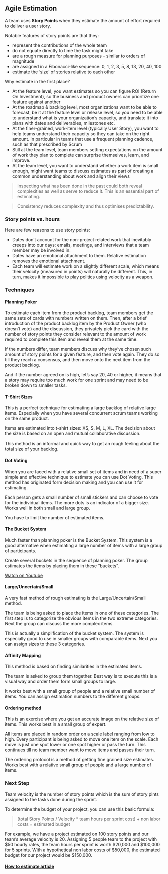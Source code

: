 ## Agile Estimation
A team uses __Story Points__ when they estimate the amount of effort required to deliver a user story.

Notable features of story points are that they:
* represent the contributions of the whole team
* do not equate directly to time the task might take
* are a rough measure for planning purposes - similar to orders of magnitude
* are assigned in a Fibonacci-like sequence: 0, 1, 2, 3, 5, 8, 13, 20, 40, 100
* estimate the ‘size’ of stories relative to each other

Why estimate in the first place?
* At the feature level, you want estimates so you can figure ROI (Return On Investment), so the business and product owners can prioritize one feature against another
* At the roadmap & backlog level, most organizations want to be able to forecast, be it at the feature level or release level, so you need to be able to understand what is your organization’s capacity, and translate it into plans with dates and deliverables, milestones etc.
* At the finer-grained, work-item level (typically User Story),  you want to help teams understand their capacity so they can take on the right amount. In particular in teams that use a frequent planning cadence, such as that prescribed by Scrum
* Still at the team level, team members setting expectations on the amount of work they plan to complete can surprise themselves, learn, and improve.
* At the team level, you want to understand whether a work item is small enough, might want teams to discuss estimates as part of creating a common understanding about work and align their views

> Inspecting what has been done in the past could both reveal complexities as well as serve to reduce it. This is an essential part of estimating.

> Consistency reduces complexity and thus optimises predictability.

### Story points vs. hours
Here are few reasons to use story points:
* Dates don’t account for the non-project related work that inevitably creeps into our days: emails, meetings, and interviews that a team member may be involved in.
* Dates have an emotional attachment to them. Relative estimation removes the emotional attachment.
* Each team will estimate work on a slightly different scale, which means their velocity (measured in points) will naturally be different. This, in turn, makes it impossible to play politics using velocity as a weapon.

### Techniques
#### Planning Poker
To estimate each item from the product backlog, team members get the same sets of cards with numbers written on them. Then, after a brief introduction of the product backlog item by the Product Owner (who doesn’t vote) and the discussion, they privately pick the card with the number of story points they consider relevant to the amount of work required to complete this item and reveal them at the same time.

If the numbers differ, team members discuss why they’ve chosen such amount of story points for a given feature, and then vote again. They do so till they reach a consensus, and then move onto the next item from the product backlog.

And if the number agreed on is high, let’s say 20, 40 or higher, it means that a story may require too much work for one sprint and may need to be broken down to smaller tasks.

#### T-Shirt Sizes
This is a perfect technique for estimating a large backlog of relative large items. Especially when you have several concurrent scrum teams working on the same product.

Items are estimated into t-shirt sizes: XS, S, M, L, XL. The decision about the size is based on an open and mutual collaborative discussion.

This method is an informal and quick way to get an rough feeling about the total size of your backlog.

#### Dot Voting
When you are faced with a relative small set of items and in need of a super simple and effective technique to estimate you can use Dot Voting. This method has originated form decision making and you can use it for estimating.

Each person gets a small number of small stickers and can choose to vote for the individual items. The more dots is an indicator of a bigger size. Works well in both small and large group.

You have to limit the number of estimated items.

#### The Bucket System
Much faster than planning poker is the Bucket System. This system is a good alternative when estimating a large number of items with a large group of participants.

Create several buckets in the sequence of planning poker. The group estimates the items by placing them in these “buckets”.

[Watch on Youtube](https://www.youtube.com/watch?v=rD_N2jWfizo)

#### Large/Uncertain/Small
A very fast method of rough estimating is the Large/Uncertain/Small method.

The team is being asked to place the items in one of these categories. The first step is to categorize the obvious items in the two extreme categories. Next the group can discuss the more complex items.

This is actually a simplification of the bucket system. The system is especially good to use in smaller groups with comparable items. Next you can assign sizes to these 3 categories.

#### Affinity Mapping
This method is based on finding similarities in the estimated items.

The team is asked to group them together. Best way is to execute this is a visual way and order them form small groups to large.

It works best with a small group of people and a relative small number of items. You can assign estimation numbers to the different groups.

#### Ordering method
This is an exercise where you get an accurate image on the relative size of items. This works best in a small group of expert.

All items are placed in random order on a scale label ranging from low to high. Every participant is being asked to move one item on the scale. Each move is just one spot lower or one spot higher or pass the turn. This continues till no team member want to move items and passes their turn.

The ordering protocol is a method of getting fine grained size estimates. Works best with a relative small group of people and a large number of items.

### Next Step
Team velocity is the number of story points which is the sum of story pints assigned to the tasks done during the sprint.

To determine the budget of your project, you can use this basic formula:

> (total Story Points / Velocity * team hours per sprint cost) + non labor costs = estimated budget

For example, we have a project estimated on 100 story points and our team’s average velocity is 20. Assigning 5 people team to the project with $50 hourly rates, the team hours per sprint is worth $20,000 and $100,000 for 5 sprints. With a hypothetical non labor costs of $50,000, the estimated budget for our project would be $150,000.

#### [How to estimate article](https://medium.com/teamdeck/your-estimates-suck-but-thats-ok-30977c696212)
